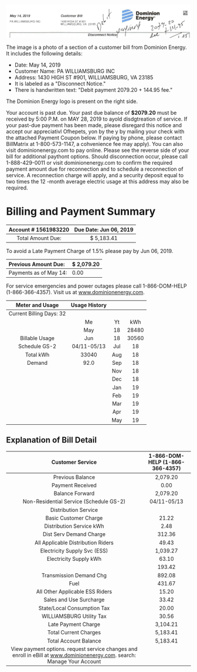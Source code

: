![](images/img-0.jpeg)

The image is a photo of a section of a customer bill from Dominion Energy. It includes the following details:

- Date: May 14, 2019
- Customer Name: PA WILLIAMSBURG INC
- Address: 1430 HIGH ST #901, WILLIAMSBURG, VA 23185
- It is labeled as a "Disconnect Notice."
- There is handwritten text: "Debit payment 2079.20 + 144.95 fee."

The Dominion Energy logo is present on the right side.

Your account is past due. Your past due balance of $\mathbf{\$ 2 0 7 9 . 2 0}$ must be received by 5:00 P.M. on MAY 28, 2019 to ayold disdgtreation of service. If your past-due payment has been made, please disregard this notice and accept our appreciativl Ofhepets, yon by the y by mailing your check with the attached Payment Coupon below. If paying by phone, please contact BillMatrix at 1-800-573-1147, a cohvenience fee may apply). You can also visit dominionenergy.com to pay online. Please see the reverse side of your bill for additional paythont options.
Should disconnection occur, please call 1-888-429-0011 or visit dominionenergy.com to confirm the required payment amount due for reconnection and to schedule a reconnection of service. A reconnection charge will apply, and a security deposit equal to two times the 12 -month average electric usage at this address may also be required.

# Billing and Payment Summary 

| Account \# 1561983220 | Due Date: Jun 06, 2019 |
| :--: | :--: |
| Total Amount Due: | \$ 5,183.41 |

To avoid a Late Payment Charge of $1.5 \%$ please pay by Jun 06, 2019.

| Previous Amount Due: | \$ 2,079.20 |
| :-- | :-- |
| Payments as of May 14: | 0.00 |

For service emergencies and power outages please call
1-866-DOM-HELP (1-866-366-4357). Visit us at www.dominionenergy.com.

| Meter and Usage | Usage History |  |  |
| :--: | :--: | :--: | :--: |
| Current Billing Days: 32 |  |  |  |
|  | Me | Yt | kWh |
|  | May | 18 | 28480 |
| Billable Usage | Jun | 18 | 30560 |
| Schedule GS-2 | 04/11-05/13 | Jul | 18 | 37040 |
| Total kWh | 33040 | Aug | 18 | 38720 |
| Demand | 92.0 | Sep | 18 | 35200 |
|  |  | Nov | 18 | 53520 |
|  |  | Dec | 18 | 20880 |
|  |  | Jan | 19 | 21920 |
|  |  | Feb | 19 | 22480 |
|  |  | Mar | 19 | 19760 |
|  |  | Apr | 19 | 21360 |
|  |  | May | 19 | 33040 |

## Explanation of Bill Detail

| Customer Service | 1-866-DOM-HELP (1-866-366-4357) |
| :--: | :--: |
| Previous Balance | 2,079.20 |
| Payment Received | 0.00 |
| Balance Forward | 2,079.20 |
| Non-Residential Service (Schedule GS-2) | 04/11-05/13 |
| Distribution Service |  |
| Basic Customer Charge | 21.22 |
| Distribution Service kWh | 2.48 |
| Dist Serv Demand Charge | 312.36 |
| All Applicable Distribution Riders | 49.43 |
| Electricity Supply Svc (ESS) | 1,039.27 |
| Electricity Supply kWh | 63.10 |
|  | 193.42 |
| Transmission Demand Chg | 892.08 |
| Fuel | 431.67 |
| All Other Applicable ESS Riders | 15.20 |
| Sales and Use Surcharge | 33.42 |
| State/Local Consumption Tax | 20.00 |
| WILLIAMSBURG Utility Tax | 30.56 |
| Late Payment Charge | 3,104.21 |
| Total Current Charges | 5,183.41 |
| Total Account Balance | 5,183.41 |
| View payment options. request service changes and enroll in eBill at www.dominionenergy.com. search: Manage Your Account |  |

